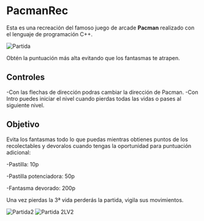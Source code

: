 # PacmanRec

Esta es una recreación del famoso juego de arcade **Pacman** realizado con el lenguaje de programación C++.

![Partida](https://github.com/user-attachments/assets/72b72e9d-e12b-437b-86b6-77f75cec814a)

Obtén la puntuación más alta evitando que los fantasmas te atrapen.

## Controles
-Con las flechas de dirección podras cambiar la dirección de Pacman.
-Con Intro puedes iniciar el nivel cuando pierdas todas las vidas o pases al siguiente nivel.

## Objetivo
Evita los fantasmas todo lo que puedas mientras obtienes puntos de los recolectables y devoralos cuando tengas la oportunidad para puntuación adicional:

-Pastilla: 10p

-Pastilla potenciadora: 50p

-Fantasma devorado: 200p

Una vez pierdas la 3ª vida perderás la partida, vigila sus movimientos.

![Partida2](https://github.com/user-attachments/assets/13ff62ae-c21f-490e-bf38-5036fc2d05ce)
![Partida 2LV2](https://github.com/user-attachments/assets/6ef88d39-1d7f-497d-8966-d848461a6cd1)


